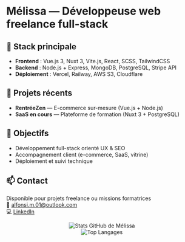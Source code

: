 # Mélissa — Développeuse web freelance full-stack

## 🌟 Stack principale
- **Frontend** : Vue.js 3, Nuxt 3, Vite.js, React, SCSS, TailwindCSS
- **Backend** : Node.js + Express, MongoDB, PostgreSQL, Stripe API
- **Déploiement** : Vercel, Railway, AWS S3, Cloudflare

## 💼 Projets récents
- **RentréeZen** — E-commerce sur-mesure (Vue.js + Node.js)
- **SaaS en cours** — Plateforme de formation (Nuxt 3 + PostgreSQL)

## 🎯 Objectifs
- Développement full-stack orienté UX & SEO
- Accompagnement client (e-commerce, SaaS, vitrine)
- Déploiement et suivi technique

## 📫 Contact  
Disponible pour projets freelance ou missions formatrices  
📩 [alfonsi.m.01@outlook.com](mailto:alfonsi.m.01@outlook.com)  
💻 [LinkedIn](https://www.linkedin.com/in/melissa-a-9ba546249/)

<p align="center">
  <img src="https://github-readme-stats.vercel.app/api?username=Melissaa49&show_icons=true&theme=radical" alt="Stats GitHub de Mélissa">
  <br>
  <img src="https://github-readme-stats.vercel.app/api/top-langs/?username=Melissaa49&layout=compact&theme=radical" alt="Top Langages">
</p>
